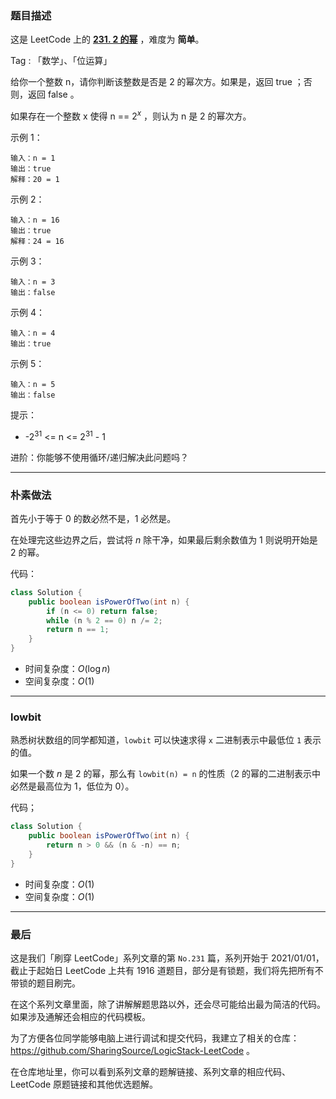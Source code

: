 ### 题目描述

这是 LeetCode 上的 **[231. 2 的幂](https://leetcode-cn.com/problems/power-of-two/solution/gong-shui-san-xie-2-de-mi-by-ac_oier-qm6e/)** ，难度为 **简单**。

Tag : 「数学」、「位运算」




给你一个整数 n，请你判断该整数是否是 2 的幂次方。如果是，返回 true ；否则，返回 false 。

如果存在一个整数 x 使得 n == $2^x$ ，则认为 n 是 2 的幂次方。

示例 1：
```
输入：n = 1
输出：true
解释：20 = 1
```
示例 2：
```
输入：n = 16
输出：true
解释：24 = 16
```
示例 3：
```
输入：n = 3
输出：false
```
示例 4：
```
输入：n = 4
输出：true
```
示例 5：
```
输入：n = 5
输出：false
```

提示：
* -$2^{31}$ <= n <= $2^{31}$ - 1


进阶：你能够不使用循环/递归解决此问题吗？

---

### 朴素做法

首先小于等于 $0$ 的数必然不是，$1$ 必然是。

在处理完这些边界之后，尝试将 $n$ 除干净，如果最后剩余数值为 $1$ 则说明开始是 $2$ 的幂。

代码：
```java
class Solution {
    public boolean isPowerOfTwo(int n) {
        if (n <= 0) return false;
        while (n % 2 == 0) n /= 2;
        return n == 1;
    }
}
```
* 时间复杂度：$O(\log{n})$
* 空间复杂度：$O(1)$

---

### lowbit

熟悉树状数组的同学都知道，`lowbit` 可以快速求得 `x` 二进制表示中最低位  `1` 表示的值。

如果一个数 $n$ 是 $2$ 的幂，那么有 `lowbit(n) = n` 的性质（$2$ 的幂的二进制表示中必然是最高位为 $1$，低位为 $0$）。

代码；
```java
class Solution {
    public boolean isPowerOfTwo(int n) {
        return n > 0 && (n & -n) == n;
    }
}
```
* 时间复杂度：$O(1)$
* 空间复杂度：$O(1)$

---

### 最后

这是我们「刷穿 LeetCode」系列文章的第 `No.231` 篇，系列开始于 2021/01/01，截止于起始日 LeetCode 上共有 1916 道题目，部分是有锁题，我们将先把所有不带锁的题目刷完。

在这个系列文章里面，除了讲解解题思路以外，还会尽可能给出最为简洁的代码。如果涉及通解还会相应的代码模板。

为了方便各位同学能够电脑上进行调试和提交代码，我建立了相关的仓库：https://github.com/SharingSource/LogicStack-LeetCode 。

在仓库地址里，你可以看到系列文章的题解链接、系列文章的相应代码、LeetCode 原题链接和其他优选题解。

